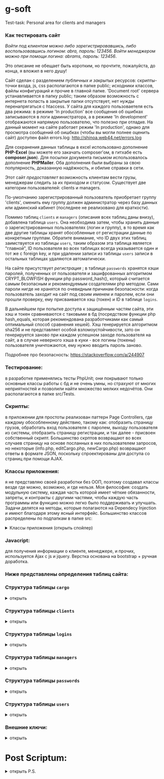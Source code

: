 # g-soft
Test-task: Personal area for clients and managers

### Как тестировать сайт
*Войти под клиентом можно либо зарегистрировавшись, либо воспользовавшись логином: abra, пароль: 123456. Войти менеджером можно при помощи логина: abrams, пароль: 123456*.

Это описание не обещает быть коротким, но прочтите, пожалуйста, до конца, я вложил в него душу!

Сайт сделан с разделением *публичных и закрытых* ресурсов: скрипты-точки входа, js, css располагаются в папке public; исходники классов, файлы конфигураций и прочие в главной папке. 'Document root' сервера устанавливается в папку public; таким образом возможность с интернета попасть в закрытые папки отсутствует, нет нужды перенапрягаться с htaccess. У сайта для каждого пользоваетеля есть два режима: в режиме 'In production' все сообщения об ошибках записываются в логи администратора, а в режиме 'In development' отображаются напрямую пользователю, что полезно при отладке. На данный момент на сайте работает режим 'In production', однако для просмотра сообщений об оишбках (чтобы вы могли полнее оценить сайт) доступен файл errors.log: http://shinoa.web44.net/errors.log

Для сохранения данных таблицы в excel использовано дополнение **PHP-Excel** (вы можете его закачать composer'ом, в гитхабе есть **composer.json**). Для посылки документа письмом использовалось дополнение **PHPMailer**. Оба дополнения были выбраны за свою популярность, доказанную надёжность, и обилие справки в сети.

Этот сайт *предоставляет* возможность клиентам вести грузы, менеджерам следить за их приходом и статусом. 
Существует две категории пользователей: clients и managers. 

По-умолчанию зарегистрированный пользователь приобретает группу 'clients', сменить ему группу должен администратор через базу данных или админский кабинет (последнее не реализовано для краткости).

Помимо таблиц `clients` и `managers` (описания всех таблиц даны внизу), добавлена таблица `users`. Она необходима затем, чтобы хранить данные о зарегистрированных пользователях (логин и группу), в то время как две другие таблицы хранят обособленные от регистрации данные по конкретным группам. Обратите внимание, что ID двух этих таблиц заимствуется из таблицы `users`, таким образом эта таблица является "главной", ID пользователя во всех таблицах всегда указывается один и тот же с foreign key, и при удалении записи из таблицы `users` записи в остальных таблицах удаляются автоматически.

На сайте присутствует *регистрация* ; в таблице `passwords` хранятся хэши паролей, полученных от пользователя и зашифрованных алгоритмом CRYPT_BLOWFISH функции php password_hash(), который считается самым безопасным и рекомендуемым создателями php методом. Сами пароли нигде не хранятся по очевидным причинам безопасности: когда пользователь заходит на сайт под своим именем и паролем, если они прошли проверку, ему присваивается хэш (токен) и ID в таблице `logins`. 

В дальнейшем при попытке доступа к защищённым частям сайта, эти хэш и токен сравниваются с таковыми в бд (посредством функции php hash_equals, которая рекомендована разработчиками как самый оптимальный способ сравнения хешей). Хэш генерируется алгоритмом sha256 и не представляет особой взломоустойчивости, зато он генерируется заново при каждом успешном заходе пользователя на сайт, а в случае неверного хэша в куки - все логины (токены) пользователя уничтожаются, ему нужно вводить пароль заново.

Подробнее про безопасность: https://stackoverflow.com/a/244907

### Тестирование: 
в разработке применялись тесты PhpUnit; они покрывают только основные классы работы с бд и не очень умны, но страхуют от многих неприятностей и позволили найти множество мелких недочётов. Они располагаются в папке src/Tests.

### Скрипты: 
в приложении для простоты реализован паттерн Page Controllers, где каждому обособленному действию, такому как: отобразить страницу грузов, обработать вход пользователя с паролем, выходу пользователя из системы, отобразить страницу регистрации, и так далее - присвоен собственный скрипт. Большинство скрптов возвращают во всех случаев страницу на основе посланных в них пользователем запросов, но некоторые (info.php, editCargo.php, newCargo.php) возвращают ответы в формате JSON, поскольку спроектированы для доступа со страниц при помощи AJAX.

### Классы приложения: 
я не представляю своей разработки без ООП, поэтому создавал классы везде где можно, возможно, и где нельзя. Моя философия: создать модульную систему, каждая часть которой имеет чёткие обязанности, запреты, и контракты с другими частями, чтобы каждую часть программы или функцию можно легко было поддерживать и улучшать. Задачи делятся на методы, которые полагаются на Dependecy Injection и имеют благодаря этому ясный интерфейс.
Большинство классов распределены по подпапкам в папке src:  

<details>
  <summary>Классы приложения (открыть спойлер)</summary>
  
#### Controllers: 
контроллеры находятся на вершине в иерархии объектов приложения. Они имеют право работать с пользовательским вводом, делегировать вывод страницы классам View, обработку ошибок классу ErrorHelper. Контроллеры обычно содержат методы, справляющиеся с конкретными задачами, например, метод CargoContoller::List() отображает страницу списка грузов.

#### Input: 
методы работы с пользовательским вводом, проще говоря - валидаторы. Все данные форм должны пройти здесь проверку. Некоторые валидаторы во всех случаях возвращают правильные данные (если от пользователя неверные, то берут дефолтные), например, SearchQueryValidator, поскольку данные от него идут для уточнения выборки грузов из бд, и всегда нужны, независимо от ввода пользователя. Другие возвращают false в случае малейшем ошибки (CargoValidator, RegFormValidator), а если всё правильно, то возвращают отфильтрованные и проверенные, то есть абсолютно достоверные данные в виде объекта или массива, которые затем применяет контроллер для работы с бд.

#### Database: 
"жернова" приложения, эти классы называются "мапперы", поскольку в большинстве своём они связывают (map) таблицы базы данных с конкретными классами php. Все операции с вводом данных в таблицу применяют Prepared Statements для исключения возможности sql-инъекции. На каждую таблицу - собственный маппер, хотя некоторые мапперы в связи со спецификой работы обращаются сразу к нескольким таблицам. Для связи с бд применяется объект PDO, который передаётся в виде ссылки, один на весь скрипт. В случае, если в маппере выполняется не один sql запрос типа insert/update, а несколько, применяется Транзакция, в случае сбоя в одном из запросов, база откатывается (rollback) к прежнему состоянию.

#### Entities: 
"сущности", классы, которые представляют основные  объекты, которыми оперируют другие классы: пользователь, клиент, менеджер, груз. Сущности упрощают DI, позволяя перемещать данные между классами  в виде одной переменной. В сумме классы Input, Database и Entities составляют уровень "model" архитектуры MVC.

#### Views: 
единственные классы кроме ErrorHelper'а, которые имеют право отображать пользователю что-либо. Задача View в том, чтобы подготовить к отображению "сухие" данные, полученные из model.

#### Прочие классы, достойные заметки:

Loader заключает в себе методы хранения и получения общих для всего скрипта данных: объекта PDO, адреса главной директории сайта. StatusSelector позволяет управлять статусом приложения, получать его из конфигурационного файла, отображать пользователю при желании. Класс  Pager создаёт ссылки пажинации для таблицы грузов.
</details>



### Javacript: 
для получения информации о клиенте, менеджере, и прочих, используется Ajax с js и jquery. Верстка основана на bootstrap + ручная доработка. 

### Ниже представлены определения таблиц сайта:

###  Структура таблицы `cargo`
<details>
  <summary>открыть</summary>
  <pre>CREATE TABLE `cargo` (
  `id` int(11) NOT NULL,
  `container` varchar(50) COLLATE utf8_unicode_ci DEFAULT NULL,
  `client_id` int(11) DEFAULT NULL,
  `man_id` int(11) DEFAULT NULL,
  `date_arrival` datetime DEFAULT NULL,
  `status` enum('awaiting','on board','finished') COLLATE utf8_unicode_ci NOT NULL DEFAULT 'awaiting'
) ENGINE=InnoDB DEFAULT CHARSET=utf8 COLLATE=utf8_unicode_ci; </pre>
</details>

### Структура таблицы `clients`

<details>
  <summary>открыть</summary>
  <pre>CREATE TABLE `clients` (
  `id` int(11) NOT NULL,
  `company_name` varchar(255) COLLATE utf8_unicode_ci DEFAULT NULL,
  `inn` varchar(20) COLLATE utf8_unicode_ci DEFAULT NULL,
  `address` varchar(2000) COLLATE utf8_unicode_ci DEFAULT NULL,
  `email` varchar(255) COLLATE utf8_unicode_ci DEFAULT NULL,
  `tel` varchar(20) COLLATE utf8_unicode_ci DEFAULT NULL
) ENGINE=InnoDB DEFAULT CHARSET=utf8 COLLATE=utf8_unicode_ci;</pre>
</details>

### Структура таблицы `logins`

<details>
  <summary>открыть</summary>
  <pre>CREATE TABLE `logins` (
  `id` int(11) NOT NULL,
  `token` varchar(256) COLLATE utf8_unicode_ci DEFAULT NULL,
  `userid` int(11) DEFAULT NULL
) ENGINE=InnoDB DEFAULT CHARSET=utf8 COLLATE=utf8_unicode_ci;</pre>
</details>

### Структура таблицы `managers`

<details>
  <summary>открыть</summary>
  <pre>CREATE TABLE `managers` (
  `id` int(11) NOT NULL,
  `surname` varchar(255) COLLATE utf8_unicode_ci DEFAULT NULL,
  `name` varchar(255) COLLATE utf8_unicode_ci DEFAULT NULL,
  `email` varchar(255) COLLATE utf8_unicode_ci DEFAULT NULL,
  `tel` varchar(20) COLLATE utf8_unicode_ci DEFAULT NULL
) ENGINE=InnoDB DEFAULT CHARSET=utf8 COLLATE=utf8_unicode_ci;</pre>
</details>

### Структура таблицы `passwords`

<details>
  <summary>открыть</summary>
  <pre>CREATE TABLE `passwords` (
  `userid` int(11) NOT NULL,
  `hash` varchar(255) COLLATE utf8_unicode_ci NOT NULL
) ENGINE=InnoDB DEFAULT CHARSET=utf8 COLLATE=utf8_unicode_ci;</pre>
</details>

### Структура таблицы `users`

<details>
  <summary>открыть</summary>
  <pre>CREATE TABLE `users` (
  `id` int(11) NOT NULL,
  `username` varchar(255) COLLATE utf8_unicode_ci DEFAULT NULL,
  `usergroup` enum('client','manager') COLLATE utf8_unicode_ci DEFAULT 'client'
) ENGINE=InnoDB DEFAULT CHARSET=utf8 COLLATE=utf8_unicode_ci;</pre>
</details>

### Внешние ключи: 

<details>
  <summary>открыть</summary>
  <pre>--
-- Ограничения внешнего ключа таблицы `cargo`
--

ALTER TABLE `cargo`
  ADD CONSTRAINT `cargo_ibfk_1` FOREIGN KEY (`client_id`) REFERENCES `clients` (`id`) ON DELETE CASCADE ON UPDATE CASCADE,
  ADD CONSTRAINT `cargo_ibfk_2` FOREIGN KEY (`man_id`) REFERENCES `managers` (`id`) ON DELETE CASCADE ON UPDATE CASCADE;

--
-- Ограничения внешнего ключа таблицы `clients`
--
<details>
  <summary>открыть</summary>
  <pre></pre>
</details>
ALTER TABLE `clients`
  ADD CONSTRAINT `clients_ibfk_1` FOREIGN KEY (`id`) REFERENCES `users` (`id`) ON DELETE CASCADE ON UPDATE CASCADE;

--
-- Ограничения внешнего ключа таблицы `logins`
--
ALTER TABLE `logins`
  ADD CONSTRAINT `logins_ibfk_1` FOREIGN KEY (`userid`) REFERENCES `users` (`id`) ON DELETE CASCADE ON UPDATE CASCADE;

--
-- Ограничения внешнего ключа таблицы `managers`
--
ALTER TABLE `managers`
  ADD CONSTRAINT `managers_ibfk_1` FOREIGN KEY (`id`) REFERENCES `users` (`id`) ON DELETE CASCADE ON UPDATE CASCADE;

--
-- Ограничения внешнего ключа таблицы `passwords`
--
ALTER TABLE `passwords`
  ADD CONSTRAINT `passwords_ibfk_1` FOREIGN KEY (`userid`) REFERENCES `users` (`id`) ON DELETE CASCADE ON UPDATE CASCADE;</pre>
</details>



# Post Scriptum:

<details>
  <summary>открыть P.S.</summary>
 Я хотел делать сайт модульным, его части  - с понятными интерфейсами, задачами, ограничениями и договорами, но я лишь начинающий программист. Ввиду этого при всех моих стараниях задокументировать и упростить, мой код всё равно может быть запутанным для слабозаинтересованного человека. Прошу вас, если у вас есть какие-нибудь комментарии или жалобы, пишите их мне. В коде может встречаться части на английском и на русском языке, это связано с тем, что некоторые из них брались с прошлых проектов, плюс я часто меняю язык по настроению, но в данной работе старался везде в php коде использовать английским, и в будущем буду стремиться к тому же.
</details>

